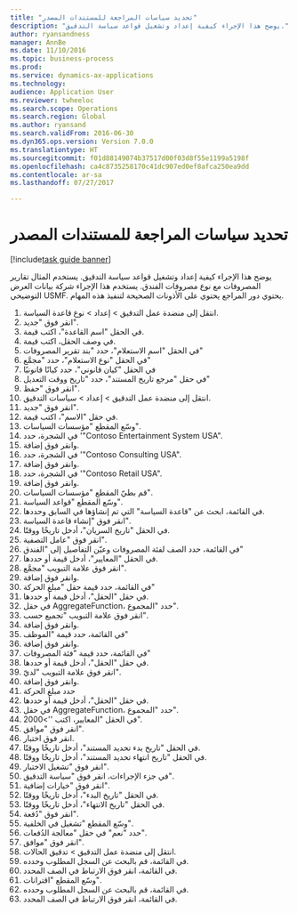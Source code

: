 ```yaml
--- 
title: "تحديد سياسات المراجعة للمستندات المصدر"
description: "يوضح هذا الإجراء كيفية إعداد وتشغيل قواعد سياسة التدقيق."
author: ryansandness
manager: AnnBe
ms.date: 11/10/2016
ms.topic: business-process
ms.prod: 
ms.service: dynamics-ax-applications
ms.technology: 
audience: Application User
ms.reviewer: twheeloc
ms.search.scope: Operations
ms.search.region: Global
ms.author: ryansand
ms.search.validFrom: 2016-06-30
ms.dyn365.ops.version: Version 7.0.0
ms.translationtype: HT
ms.sourcegitcommit: f01d88149074b37517d00f03d8f55e1199a5198f
ms.openlocfilehash: ca4c8735258170c41dc907ed0ef8afca250ea9dd
ms.contentlocale: ar-sa
ms.lasthandoff: 07/27/2017

---
```

# <a name="define-audit-policies-for-source-documents"></a>تحديد سياسات المراجعة للمستندات المصدر

[!include[task guide banner](../../includes/task-guide-banner.md)]

يوضح هذا الإجراء كيفية إعداد وتشغيل قواعد سياسة التدقيق. يستخدم المثال تقارير المصروفات مع نوع مصروفات الفندق. يستخدم هذا الإجراء شركة بيانات العرض التوضيحي USMF. يحتوي دور المراجع يحتوي على الأذونات الصحيحة لتنفيذ هذه المهام.

1. انتقل إلى منضدة عمل التدقيق‬ > إعداد > نوع قاعدة السياسة.
2. انقر فوق "جديد".
3. في الحقل "اسم القاعدة"، اكتب قيمة.
4. في وصف الحقل، اكتب قيمة.
5. في الحقل "اسم الاستعلام"، حدد "بند تقرير المصروفات"
6. في الحقل "نوع الاستعلام"، حدد "مجمَّع‬"
7. في الحقل "كيان قانوني"، حدد كيانًا قانونيًا
8. في حقل "مرجع تاريخ المستند"، حدد "تاريخ ووقت التعديل‬"
9. انقر فوق "حفظ".
10. انتقل إلى منضدة عمل التدقيق‬ > إعداد > سياسات التدقيق.
11. انقر فوق "جديد".
12. في حقل "الاسم"، اكتب قيمة.
13. وسّع المقطع "مؤسسات السياسات‬".
14. في الشجرة، حدد '"Contoso Entertainment System USA".
15. وانقر فوق إضافة.
16. في الشجرة، حدد '"Contoso Consulting USA".
17. وانقر فوق إضافة.
18. في الشجرة، حدد '"Contoso Retail USA".
19. وانقر فوق إضافة.
20. قم بطيّ المقطع "مؤسسات السياسات‬".
21. وسّع المقطع "قواعد السياسة‬".
22. في القائمة، ابحث عن "قاعدة السياسة" التي تم إنشاؤها في السابق وحددها.
23. انقر فوق "إنشاء قاعدة السياسة".
24. في الحقل "تاريخ السريان"، أدخل تاريخًا ووقتًا.
25. انقر فوق "عامل التصفية".
26. في القائمة، حدد الصف لفئة المصروفات وعيّن التفاصيل إلى "الفندق"
27. في الحقل "المعايير‬"، أدخل قيمة أو حددها.
28. انقر فوق علامة التبويب "مجمَّع‬".
29. وانقر فوق إضافة.
30. في القائمة، حدد قيمة حقل "مبلغ الحركة"
31. في حقل "الحقل"، أدخل قيمة أو حددها.
32. في حقل AggregateFunction، حدد "المجموع".
33. انقر فوق علامة التبويب "تجميع حسب‬".
34. وانقر فوق إضافة.
35. في القائمة، حدد قيمة "الموظف"  
36. وانقر فوق إضافة.
37. في القائمة، حدد قيمة "فئة المصروفات"
38. في حقل "الحقل"، أدخل قيمة أو حددها.
39. انقر فوق علامة التبويب "لديّ".
40. وانقر فوق إضافة.
41. حدد مبلغ الحركة
42. في حقل "الحقل"، أدخل قيمة أو حددها.
43. في حقل AggregateFunction، حدد "المجموع".
44. في الحقل "المعايير، اكتب ''>2000".
45. انقر فوق "موافق".
46. انقر فوق اختبار.
47. في الحقل "تاريخ بدء تحديد المستند‬"، أدخل تاريخًا ووقتًا.
48. في الحقل "تاريخ انتهاء تحديد المستند‬"، أدخل تاريخًا ووقتًا.
49. انقر فوق "تشغيل الاختبار‬".
50. في جزء الإجراءات، انقر فوق "سياسة التدقيق".
51. انقر فوق "خيارات إضافية".
52. في الحقل "تاريخ البدء"، أدخل تاريخًا ووقتًا.
53. في الحقل "تاريخ الانتهاء‬"، أدخل تاريخًا ووقتًا.
54. انقر فوق "دُفعة".
55. وسّع المقطع "تشغيل في الخلفية‬‬".
56. حدد "نعم" في حقل "معالجة الدُفعات‬".
57. انقر فوق "موافق".
58. انتقل إلى منضدة عمل التدقيق‬ > تدقيق الحالات‬.
59. في القائمة، قم بالبحث عن السجل المطلوب وحدده.
60. في القائمة، انقر فوق الارتباط في الصف المحدد.
61. وسّع المقطع "اقترانات‬‬‬".
62. في القائمة، قم بالبحث عن السجل المطلوب وحدده.
63. في القائمة، انقر فوق الارتباط في الصف المحدد.


